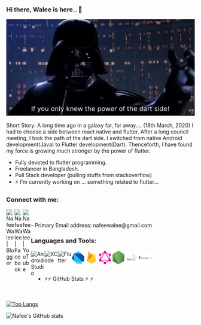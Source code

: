 ### Hi there, Walee is here.. 👋

[![](https://github.com/NafeeWalee/NafeeWalee/blob/master/dartSide.gif)](#)


Short Story:
A long time ago in a galaxy far, far away.... (18th March, 2020) I had to choose a side between react native and flutter. After a long council meeting, I took the path of the dart side. I switched from native Android development(Java) to Flutter development(Dart). Thenceforth, I have found my force is growing much stronger by the power of flutter.

- Fully devoted to flutter programming.
- Freelancer in Bangladesh.
- Pull Stack developer (pulling stuffs from stackoverflow)
- ⚡ I’m currently working on ... something related to flutter...

### Connect with me:

[<img align="left" alt="NafeeWalee | Blogger" width="22px" src="https://cdn.freebiesupply.com/images/large/2x/blogger-logo-transparent.png" />][website]
[<img align="left" alt="NafeeWalee | Facebook" width="22px" src="https://cdn.iconscout.com/icon/free/png-512/facebook-logo-2019-1597680-1350125.png" />][facebook]
[<img align="left" alt="NafeeWalee | YouTube" width="22px" src="https://i.pinimg.com/originals/de/1c/91/de1c91788be0d791135736995109272a.png" />][youtube]

<br />
<br />
- Primary Email address: nafeewalee@gmail.com
<br />

### Languages and Tools:

[<img align="left" alt="Android Studio" width="36px" src="https://upload.wikimedia.org/wikipedia/commons/thumb/8/8f/Breezeicons-apps-48-android-studio.svg/1200px-Breezeicons-apps-48-android-studio.svg.png" />][as]
[<img align="left" alt="XCode" width="36px" src="https://icons.iconarchive.com/icons/blackvariant/button-ui-app-pack-two/512/XCode-icon.png" />][xc]
[<img align="left" alt="Flutter" width="36px" src="https://cdn.iconscout.com/icon/free/png-512/flutter-2038877-1720090.png" />][flutter]
[<img align="left" alt="Dart" width="36px" src="https://raw.githubusercontent.com/github/explore/80688e429a7d4ef2fca1e82350fe8e3517d3494d/topics/dart/dart.png" />][dart]
[<img align="left" alt="Firebase" width="36px" src="https://raw.githubusercontent.com/github/explore/80688e429a7d4ef2fca1e82350fe8e3517d3494d/topics/firebase/firebase.png" />][Firebase]
[<img align="left" alt="GraphQL" width="36px" src="https://raw.githubusercontent.com/github/explore/80688e429a7d4ef2fca1e82350fe8e3517d3494d/topics/graphql/graphql.png" />][gql]
[<img align="left" alt="Node.js" width="36px" src="https://raw.githubusercontent.com/github/explore/80688e429a7d4ef2fca1e82350fe8e3517d3494d/topics/nodejs/nodejs.png" />][nodejs]
[<img align="left" alt="MySQL" width="36px" src="https://raw.githubusercontent.com/github/explore/80688e429a7d4ef2fca1e82350fe8e3517d3494d/topics/mysql/mysql.png" />][mysql]
[<img align="left" alt="MongoDB" width="36px" src="https://raw.githubusercontent.com/github/explore/80688e429a7d4ef2fca1e82350fe8e3517d3494d/topics/mongodb/mongodb.png" />][mongodb]

<br />
<br />
<br />

- :zap::zap: GitHub Stats :zap: :zap:
<br />

[![Top Langs](https://github-readme-stats.vercel.app/api/top-langs/?username=NafeeWalee&layout=compact)](https://github.com/NafeeWalee/github-readme-stats)

![Nafee's GitHub stats](https://github-readme-stats.vercel.app/api?username=NafeeWalee&show_icons=true&theme=midnight-purple)


[website]: https://purenafee.blogspot.com
[youtube]: https://www.youtube.com/channel/UCBcd-lf-Z37jMS6iOKGAFcw
[facebook]: https://www.facebook.com/MisterPureHeart
[as]: https://www.google.com/search?q=androidstudio
[xc]: https://www.google.com/search?q=xcode
[dart]: https://www.google.com/search?q=dart
[flutter]: https://www.google.com/search?q=flutter
[gql]: https://www.google.com/search?q=graphql
[nodejs]: https://www.google.com/search?q=nodejs
[mysql]: https://www.google.com/search?q=mysql
[mongodb]: https://www.google.com/search?q=mongodb
[Firebase]: https://www.google.com/search?q=firebase
